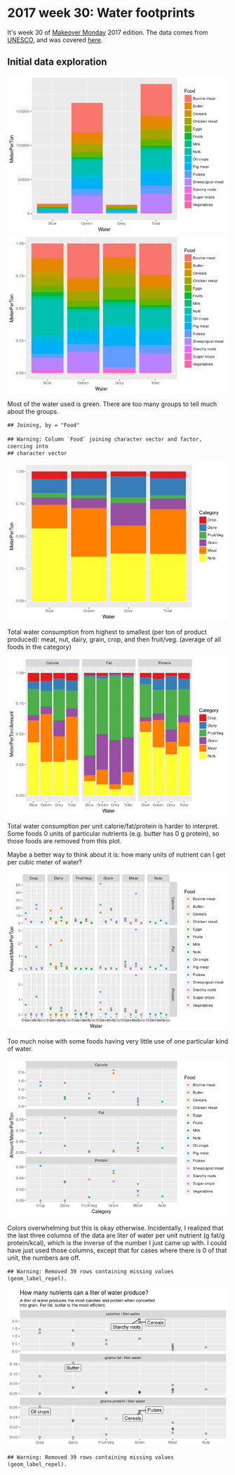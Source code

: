 2017 week 30: Water footprints
================

It's week 30 of [Makeover Monday](http://www.makeovermonday.co.uk/data/) 2017 edition. The data comes from [UNESCO](http://waterfootprint.org/media/downloads/Report-48-WaterFootprint-AnimalProducts-Vol1.pdf), and was covered [here](https://www.statista.com/chart/9483/how-thirsty-is-our-food/).

Initial data exploration
------------------------

![](2017-week-30_files/figure-markdown_github/unnamed-chunk-2-1.png)![](2017-week-30_files/figure-markdown_github/unnamed-chunk-2-2.png)

Most of the water used is green. There are too many groups to tell much about the groups.

    ## Joining, by = "Food"

    ## Warning: Column `Food` joining character vector and factor, coercing into
    ## character vector

![](2017-week-30_files/figure-markdown_github/unnamed-chunk-3-1.png)

Total water consumption from highest to smallest (per ton of product produced): meat, nut, dairy, grain, crop, and then fruit/veg. (average of all foods in the category)

![](2017-week-30_files/figure-markdown_github/unnamed-chunk-4-1.png)

Total water consumption per unit calorie/fat/protein is harder to interpret. Some foods 0 units of particular nutrients (e.g. butter has 0 g protein), so those foods are removed from this plot.

Maybe a better way to think about it is: how many units of nutrient can I get per cubic meter of water?

![](2017-week-30_files/figure-markdown_github/unnamed-chunk-5-1.png)

Too much noise with some foods having very little use of one particular kind of water.

![](2017-week-30_files/figure-markdown_github/unnamed-chunk-6-1.png)

Colors overwhelming but this is okay otherwise. Incidentally, I realized that the last three columns of the data are liter of water per unit nutrient (g fat/g protein/kcal), which is the inverse of the number I just came up with. I could have just used those columns, except that for cases where there is 0 of that unit, the numbers are off.

    ## Warning: Removed 39 rows containing missing values (geom_label_repel).

![](2017-week-30_files/figure-markdown_github/unnamed-chunk-7-1.png)

    ## Warning: Removed 39 rows containing missing values (geom_label_repel).

